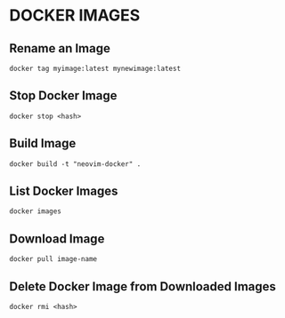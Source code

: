# DOCKER IMAGES

## Rename an Image
```console
docker tag myimage:latest mynewimage:latest
```

## Stop Docker Image <hash>
```console
docker stop <hash>
```

## Build Image
```console
docker build -t "neovim-docker" .
```

## List Docker Images
```console
docker images
```

## Download Image
```console
docker pull image-name
```

## Delete Docker Image <hash> from Downloaded Images
```console
docker rmi <hash>
```
